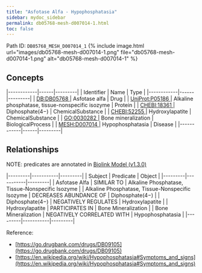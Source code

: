 ```yaml
---
title: "Asfotase Alfa - Hypophosphatasia"
sidebar: mydoc_sidebar
permalink: db05768-mesh-d007014-1.html
toc: false 
---
```



Path ID: `DB05768_MESH_D007014_1`
{% include image.html url="images/db05768-mesh-d007014-1.png" file="db05768-mesh-d007014-1.png" alt="db05768-mesh-d007014-1" %}

## Concepts

|------------|------|---------|
| Identifier | Name | Type    |
|------------|------|---------|
| <a href="https://identifiers.org/DB:DB05768">DB:DB05768 </a> | Asfotase alfa | Drug |
| <a href="https://identifiers.org/UniProt:P05186">UniProt:P05186 </a> | Alkaline phosphatase, tissue-nonspecific isozyme | Protein |
| <a href="https://identifiers.org/CHEBI:18361">CHEBI:18361 </a> | Diphosphate(4−) | ChemicalSubstance |
| <a href="https://identifiers.org/CHEBI:52255">CHEBI:52255 </a> | Hydroxylapatite | ChemicalSubstance |
| <a href="https://identifiers.org/GO:0030282">GO:0030282 </a> | Bone mineralization | BiologicalProcess |
| <a href="https://identifiers.org/MESH:D007014">MESH:D007014 </a> | Hypophosphatasia | Disease |
|------------|------|---------|

## Relationships


NOTE: predicates are annotated in <a href="https://github.com/biolink/biolink-model/releases/tag/v1.3.0">Biolink Model (v1.3.0)</a>

|---------|-----------|---------|
| Subject | Predicate | Object  |
|---------|-----------|---------|
| Asfotase Alfa | SIMILAR TO | Alkaline Phosphatase, Tissue-Nonspecific Isozyme |
| Alkaline Phosphatase, Tissue-Nonspecific Isozyme | DECREASES ABUNDANCE OF | Diphosphate(4−) |
| Diphosphate(4−) | NEGATIVELY REGULATES | Hydroxylapatite |
| Hydroxylapatite | PARTICIPATES IN | Bone Mineralization |
| Bone Mineralization | NEGATIVELY CORRELATED WITH | Hypophosphatasia |
|---------|-----------|---------|

Reference: 
  - [https://go.drugbank.com/drugs/DB09105](https://go.drugbank.com/drugs/DB09105)
  - [https://en.wikipedia.org/wiki/Hypophosphatasia#Symptoms_and_signs](https://en.wikipedia.org/wiki/Hypophosphatasia#Symptoms_and_signs)
